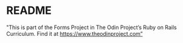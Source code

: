 # README
"This is part of the Forms Project in The Odin Project’s Ruby on Rails Curriculum. Find it at https://www.theodinproject.com”